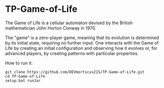 # TP-Game-of-Life
The Game of Life is a cellular automaton devised by the British mathematician John Horton Conway in 1970.

The "game" is a zero-player game, meaning that its evolution is determined by its initial state, requiring no further input. One interacts with the Game of Life by creating an initial configuration and observing how it evolves or, for advanced players, by creating patterns with particular properties.

How to run it:

```batch
git clone https://github.com/DEVmorticus215/TP-Game-of-Life.git
cd TP-Game-of-Life
setup.bat runJar
```
